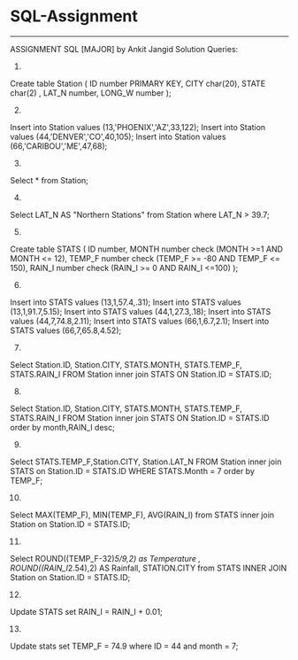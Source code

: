 # SQL-Assignment
-------------------------------------------------------------------------------------------------
ASSIGNMENT SQL [MAJOR] by Ankit Jangid
Solution Queries:


1)
Create table Station (
ID number PRIMARY KEY,
CITY char(20),
STATE char(2) ,
LAT_N number,
LONG_W number );
 

2)
Insert into Station values (13,'PHOENIX','AZ',33,122);
Insert into Station values (44,'DENVER','CO',40,105);
Insert into Station values (66,'CARIBOU','ME',47,68);
 


3)
Select * from Station;
 

4)
Select LAT_N AS "Northern Stations" from Station where LAT_N > 39.7;
 

5)
Create table STATS (
ID number,
MONTH number check (MONTH >=1 AND MONTH <= 12),
TEMP_F number check (TEMP_F >= -80 AND TEMP_F <= 150),
RAIN_I number check (RAIN_I >= 0 AND RAIN_I <=100) );
 


6)
Insert into STATS values (13,1,57.4,.31);
Insert into STATS values (13,1,91.7,5.15);
Insert into STATS values (44,1,27.3,.18);
Insert into STATS values (44,7,74.8,2.11);
Insert into STATS values (66,1,6.7,2.1);
Insert into STATS values (66,7,65.8,4.52);
 
7)
Select Station.ID, Station.CITY, STATS.MONTH, STATS.TEMP_F, STATS.RAIN_I FROM Station
 inner join STATS ON Station.ID = STATS.ID;

 

8)
Select Station.ID, Station.CITY, STATS.MONTH, STATS.TEMP_F, STATS.RAIN_I FROM Station inner join STATS ON Station.ID = STATS.ID order by month,RAIN_I desc;
 
9)
Select STATS.TEMP_F,Station.CITY, Station.LAT_N FROM Station inner join STATS on Station.ID = STATS.ID WHERE STATS.Month = 7  order by TEMP_F;
 
10)
Select MAX(TEMP_F), MIN(TEMP_F), AVG(RAIN_I) from STATS inner join Station on Station.ID = STATS.ID;

 

11)
Select ROUND((TEMP_F-32)*5/9,2) as Temperature , ROUND((RAIN_I*2.54),2) AS Rainfall, STATION.CITY from STATS INNER JOIN Station on Station.ID = STATS.ID;
 
12)
Update  STATS set RAIN_I = RAIN_I + 0.01;
 

13)
Update stats set TEMP_F = 74.9 where ID = 44 and month = 7;
 

